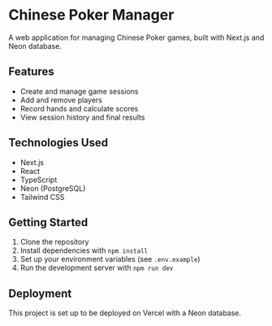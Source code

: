 # Chinese Poker Manager

A web application for managing Chinese Poker games, built with Next.js and Neon database.

## Features

- Create and manage game sessions
- Add and remove players
- Record hands and calculate scores
- View session history and final results

## Technologies Used

- Next.js
- React
- TypeScript
- Neon (PostgreSQL)
- Tailwind CSS

## Getting Started

1. Clone the repository
2. Install dependencies with `npm install`
3. Set up your environment variables (see `.env.example`)
4. Run the development server with `npm run dev`

## Deployment

This project is set up to be deployed on Vercel with a Neon database.